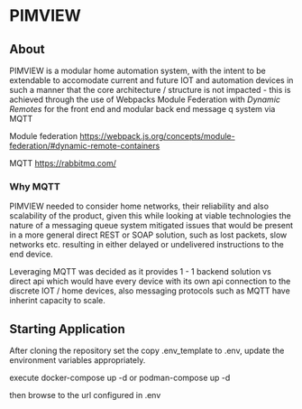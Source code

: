 # PIMVIEW

## About

PIMVIEW is a modular home automation system, with the intent to be extendable to accomodate current and future IOT and automation devices in such a manner that the core architecture / structure is not impacted - this is achieved through the use of Webpacks Module Federation with *Dynamic Remotes* for the front end and modular back end message q system via MQTT

Module federation
https://webpack.js.org/concepts/module-federation/#dynamic-remote-containers

MQTT
https://rabbitmq.com/

### Why MQTT

PIMVIEW needed to consider home networks, their reliability and also scalability of the product,
given this while looking at viable technologies the nature of a messaging queue system mitigated issues that would be present in a more general direct REST or SOAP solution, such  as lost packets, slow networks etc. resulting in either delayed or undelivered instructions to the end device.

Leveraging MQTT was decided as it provides 1 - 1 backend solution vs direct api which would have every device with its own api connection to the discrete IOT / home devices, also messaging protocols such as MQTT have inherint capacity to scale.

## Starting Application
After cloning the repository set the copy .env_template to .env,
update the environment variables appropriately.

execute docker-compose up -d or podman-compose up -d

then browse to the url configured in .env